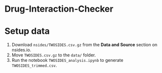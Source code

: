 # Drug-Interaction-Checker

# Setup data

1. Download `nsides/TWOSIDES.csv.gz` from the **Data and Source** section on nsides.io.
2. Move `TWOSIDES.csv.gz` to the `data/` folder.
3. Run the notebook `TWOSIDES_analysis.ipynb` to generate `TWOSIDES_trimmed.csv`.